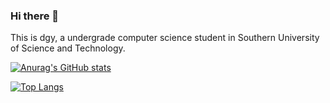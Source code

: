 ### Hi there 👋

This is dgy, a undergrade computer science student in Southern University of Science and Technology.

[![Anurag's GitHub stats](https://github-readme-stats.vercel.app/api?username=ntdgy&count_private=true&show_icons=true)](https://github.com/anuraghazra/github-readme-stats)  

[![Top Langs](https://github-readme-stats.vercel.app/api/top-langs/?username=ntdgy&layout=compact)](https://github.com/anuraghazra/github-readme-stats)

<!--
**ntdgy/ntdgy** is a ✨ _special_ ✨ repository because its `README.md` (this file) appears on your GitHub profile.

Here are some ideas to get you started:

- 🔭 I’m currently working on ...
- 🌱 I’m currently learning ...
- 👯 I’m looking to collaborate on ...
- 🤔 I’m looking for help with ...
- 💬 Ask me about ...
- 📫 How to reach me: ...
- 😄 Pronouns: ...
- ⚡ Fun fact: ...
-->
